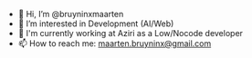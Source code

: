 - 👋 Hi, I’m @bruyninxmaarten
- 👀 I’m interested in Development (AI/Web)
- 🌱 I'm currently working at Aziri as a Low/Nocode developer
- 📫 How to reach me: maarten.bruyninx@gmail.com

<!---
bruyninxmaarten/bruyninxmaarten is a ✨ special ✨ repository because its `README.md` (this file) appears on your GitHub profile.
You can click the Preview link to take a look at your changes.
--->
